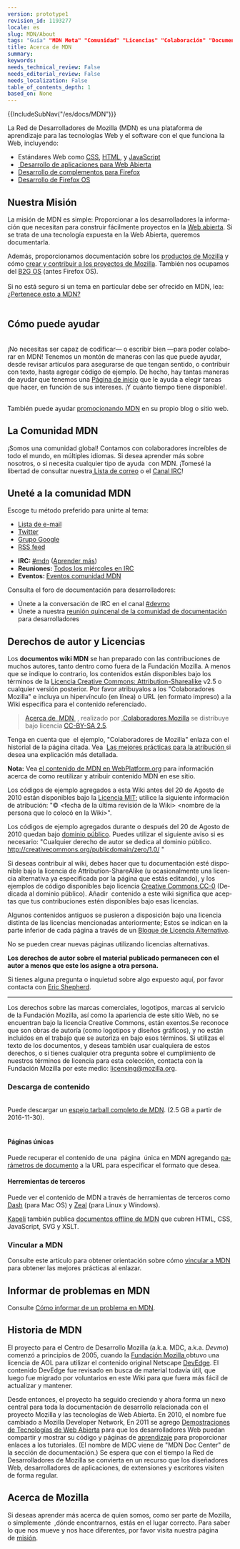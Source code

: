 ```yaml
---
version: prototype1
revision_id: 1193277
locale: es
slug: MDN/About
tags: "Guía" "MDN Meta" "Comunidad" "Licencias" "Colaboración" "Documentación" "Derechos de Autor"
title: Acerca de MDN
summary: 
keywords: 
needs_technical_review: False
needs_editorial_review: False
needs_localization: False
table_of_contents_depth: 1
based_on: None
---
```

<div>{{IncludeSubNav("/es/docs/MDN")}}</div>

<p>La Red de Desarrolladores de Mozilla (MDN) es una plataforma de aprendizaje para las tecnologías Web y el software con el que funciona la Web, incluyendo:</p>

<ul>
 <li>Estándares Web como&nbsp;<a href="/es/docs/CSS">CSS</a>, <a href="/es/docs/HTML">HTML</a>, y <a href="/es/docs/JavaScript">JavaScript</a></li>
 <li><a href="/es/docs/Apps">&nbsp;Desarrollo de aplicaciones para Web Abierta</a></li>
 <li><a href="/es/docs/Add-ons">Desarrollo de complementos para Firefox</a></li>
 <li><a href="/es/docs/Mozilla/Firefox_OS">Desarrollo de Firefox OS</a></li>
</ul>

<h2 id="Nuestra_Misión">Nuestra Misión</h2>

<p><span id="result_box" lang="es"><span>La misión de MDN es simple: Proporcionar a los desarrolladores la información que necesitan para construir fácilmente proyectos en la <a href="/es/docs/Web/Demos_of_open_web_technologies">Web abierta</a>.</span> <span>Si se trata de una tecnología expuesta en la Web Abierta, queremos documentarla.</span></span></p>

<div id="gt-input-tool">
<div dir="ltr" style="zoom:1"><span id="result_box" lang="es"><span>Además, proporcionamos documentación sobre los <a href="/en-US/docs/Mozilla">productos de Mozilla</a> y cómo <a href="/es/docs/Participar_en_el_proyecto_Mozilla">crear y contribuir a los proyectos de Mozilla</a>.</span> <span>También nos ocupamos del <a href="/es/docs/Mozilla/B2G_OS">B2G OS</a> (antes Firefox OS).</span></span></div>

<div dir="ltr" style="zoom:1">&nbsp;</div>

<div dir="ltr" style="zoom:1">
<div id="gt-input-tool">
<div dir="ltr" style="zoom:1"><span id="result_box" lang="es"><span>Si no está seguro si un tema en particular debe ser ofrecido en MDN, lea: <a href="/en-US/docs/MDN/Contribute/Guidelines/Does_this_belong_on_MDN">¿Pertenece esto a MDN?</a></span></span></div>

<div dir="ltr" style="zoom:1">&nbsp;</div>
</div>
</div>
</div>

<h2 id="Cómo_puede_ayudar">Cómo puede ayudar</h2>

<div style="width: 100%;">&nbsp;</div>

<div id="gt-input-tool">
<div dir="ltr" style="zoom:1"><span id="result_box" lang="es"><span>¡No necesitas ser capaz de codificar</span></span>—<span lang="es"><span> o escribir bien </span></span>—<span lang="es"><span>para poder colaborar en MDN!</span> <span>Tenemos un montón de maneras con las que puede ayudar, desde revisar artículos para asegurarse de que tengan sentido, o contribuir con texto, hasta agregar código de ejemplo.</span> <span>De hecho, hay tantas maneras de ayudar que tenemos una <a href="/es/docs/MDN/Comenzando">Página de inicio</a> que le ayuda a elegir tareas que hacer, en función de sus intereses. ¡Y cuánto tiempo tiene disponible!.</span></span></div>

<div dir="ltr" style="zoom:1">&nbsp;</div>
</div>

<p>También puede ayudar <a href="/es/docs/MDN/Promociona">promocionando MDN</a> en su propio blog o sitio web.</p>

<h2 id="La_Comunidad_MDN">La Comunidad MDN</h2>

<p>¡Somos una comunidad global! Contamos con colaboradores increíbles de todo el mundo, en múltiples idiomas. Si desea aprender más sobre nosotros, o si necesita cualquier tipo de ayuda&nbsp; con MDN. ¡Tomesé la libertad de consultar nuestra<a href="http://lists.mozilla.org/listinfo/dev-mdc"> Lista de correo</a> o el <a href="irc://irc.mozilla.org#mdn">Canal IRC</a>!</p>

<div class="overheadIndicator communitybox" dir="ltr">
<div class="column-container">
<h2 id="Uneté_a_la_comunidad_MDN">Uneté a la comunidad MDN</h2>

<div class="column-half">
<div class="communitysubhead">Escoge tu método preferido para unirte al tema:</div>

<ul class="communitymailinglist">
 <li><a class="external external-icon" href="https://lists.mozilla.org/listinfo/dev-mdc">Lista de e-mail</a></li>
 <li><a class="external external-icon" href="https://twitter.com/MozDevNet">Twitter</a></li>
 <li><a class="external external-icon" href="http://groups.google.com/group/mozilla.dev.mdc">Grupo Google</a></li>
 <li><a class="external external-icon" href="http://groups.google.com/group/mozilla.dev.mdc/feeds">RSS feed</a></li>
</ul>
</div>

<div class="column-half">
<ul class="communitycontact">
 <li><strong>IRC: </strong><a href="irc://irc.mozilla.org/mdn">#mdn</a> <span class="smaller">(<a class="external external-icon" href="https://wiki.mozilla.org/IRC">Aprender más</a>)</span></li>
 <li><strong>Reuniones: </strong><a class="external external-icon" href="https://wiki.mozilla.org/MDN/Community_meetings">Todos los miércoles en IRC</a></li>
 <li><strong>Eventos: </strong><a class="external external-icon" href="https://www.google.com/calendar/embed?src=mozilla.com_2d35383434313235392d323530%40resource.calendar.google.com&amp;ctz=America/Chicago">Eventos comunidad MDN </a></li>
</ul>
</div>
</div>
</div>

<p>Consulta el foro de documentación para desarrolladores:</p>

<ul>
 <li>Únete a la conversación de IRC en el canal <a href="irc://irc.mozilla.org/devmo" title="irc://irc.mozilla.org/devmo">#devmo</a></li>
 <li>Únete a nuestra <a href="https://wiki.mozilla.org/MDN/Community_meetings/" title="https://wiki.mozilla.org/MDN/Community_meetings/">reunión quincenal de la comunidad de documentación</a> para desarrolladores</li>
</ul>

<h2 id="Derechos_de_autor_y_Licencias">Derechos de autor y Licencias</h2>

<p>Los <strong>documentos wiki MDN</strong> se han preparado con las contribuciones de muchos autores, tanto dentro como fuera de la Fundación Mozilla. A menos que se indique lo contrario, los contenidos están disponibles bajo los términos de la <a class="external text" href="http://creativecommons.org/licenses/by-sa/2.5/" rel="nofollow" title="http://creativecommons.org/licenses/by-sa/2.5/">Licencia Creative Commons: Attribution-Sharealike</a> v2.5 o cualquier versión posterior. Por favor atribuyalos a los "Colaboradores Mozilla" e incluya un hipervínculo (en línea) o URL (en formato impreso) a la Wiki específica para el contenido referenciado.</p>

<blockquote>
<p><a href="https://developer.mozilla.org/en-US/docs/MDN/About">Acerca de&nbsp; MDN&nbsp;</a> , realizado por&nbsp;<a href="https://developer.mozilla.org/en-US/docs/MDN/About$history"> Colaboradores Mozilla</a> se distribuye bajo licencia <a href="http://creativecommons.org/licenses/by-sa/2.5/">CC-BY-SA 2.5</a>.</p>
</blockquote>

<p><span id="result_box" lang="es"><span>Tenga en cuenta que&nbsp; el ejemplo, "Colaboradores de Mozilla" enlaza con el historial de la página citada.</span> <span>Vea&nbsp; <a href="https://wiki.creativecommons.org/wiki/Best_practices_for_attribution">Las mejores prácticas para la atribución </a>si desea una explicación más detallada.</span></span></p>

<div class="note">
<p><strong>Nota:</strong> Vea <a href="/es/docs/MDN_content_on_WebPlatform.org">el contenido de MDN en WebPlatform.org</a> para información acerca de como reutilizar y atribuir contenido MDN en ese sitio.</p>
</div>

<p>Los códigos de ejemplo agregados a esta Wiki antes del 20 de Agosto de 2010 están disponibles bajo la <a class="external" href="http://www.opensource.org/licenses/mit-license.php" title="http://www.opensource.org/licenses/mit-license.php">Licencia MIT</a>; utilice la siguiente información de atribución: "© &lt;fecha de la última revisión de la Wiki&gt; &lt;nombre de la persona que lo colocó en la Wiki&gt;".</p>

<p>Los códigos de ejemplo agregados durante o después del 20 de Agosto de 2010 quedan bajo <a class="external" href="http://wiki.creativecommons.org/Public_domain" title="http://wiki.creativecommons.org/Public_domain">dominio público</a>. <span id="result_box" lang="es"><span class="hps">Puedes utilizar el</span> <span class="hps">siguiente aviso</span> <span class="hps">si es necesario:</span> <span class="hps">"Cualquier</span> derecho de <span class="hps">autor</span> <span class="hps">se dedica</span> <span class="hps">al dominio público</span><span>.&nbsp; </span></span><a href="http://creativecommons.org/publicdomain/zero/1.0/">http://creativecommons.org/publicdomain/zero/1.0/</a> <span lang="es"><span>"</span></span></p>

<p><span id="result_box" lang="es"><span>Si deseas contribuir al wiki, debes hacer que tu documentación esté disponible bajo la licencia de Attribution-ShareAlike (u ocasionalmente una licencia alternativa ya especificada por la página que estás editando), y los ejemplos de código disponibles bajo licencia <a href="http://creativecommons.org/publicdomain/zero/1.0/">Creative Commons CC-0</a></span> (<span>Dedicada al dominio público).</span> <span>Añadir&nbsp; contenido a este wiki significa que aceptas que tus contribuciones estén disponibles bajo esas licencias.</span></span></p>

<p><span id="result_box" lang="es"><span>Algunos contenidos antiguos se pusieron a disposición bajo una licencia distinta de las licencias mencionadas anteriormente;</span> <span>Estos se indican en la parte inferior de cada página a través de un <a href="https://developer.mozilla.org/Archive/Meta_docs/Examples/Alternate_License_Block">Bloque de Licencia Alternativo</a>.</span></span></p>

<div class="warning">
<p><span lang="es"><span>No se pueden crear nuevas páginas utilizando licencias alternativas.</span></span></p>
</div>

<p><strong>Los derechos de autor sobre el material publicado permanecen con el autor a menos que este los asigne a otra persona.</strong></p>

<p><span id="result_box" lang="es"><span class="hps">Si t</span><span class="hps">ienes alguna pregunta</span> <span class="hps">o inquietud sobre</span> <span class="hps">algo</span> <span class="hps">expuesto</span> <span class="hps">aquí, por favor</span> <span class="hps">contacta con</span> </span><a class="external" href="mailto:eshepherd@mozilla.com" rel="nofollow" title="mailto:eshepherd@mozilla.com">Eric Shepherd</a>.</p>

<hr />
<p>Los derechos sobre las marcas comerciales, logotipos, marcas al servicio de la Fundación Mozilla, así como la apariencia de este sitio Web, no se encuentran bajo la licencia Creative Commons, están exentos.Se reconoce que son obras de autoría (como logotipos y diseños gráficos), y no están incluidos en el trabajo que se autoriza en bajo esos términos. Si utilizas el texto de los documentos, y deseas también usar cualquiera de estos derechos, o si tienes cualquier otra pregunta sobre el cumplimiento de nuestros términos de licencia para esta colección, contacta con la Fundación Mozilla por este medio: <a class="external text" href="mailto:licensing@mozilla.org" rel="nofollow" title="mailto:licensing@mozilla.org">licensing@mozilla.org</a>.</p>

<h3 id="Descarga_de_contenido">Descarga de contenido</h3>

<div style="width: 100%;">&nbsp;</div>

<div id="gt-input-tool">
<div dir="ltr" style="zoom:1"><span id="result_box" lang="es"><span>Puede descargar un <a href="https://developer.mozilla.org/media/developer.mozilla.org.tar.gz">espejo tarball completo de MDN</a>.</span> <span>(2.5 GB a partir de 2016-11-30).</span></span></div>

<div dir="ltr" style="zoom:1">&nbsp;</div>

<h4 dir="ltr" id="Páginas_Únicas" style="zoom:1"><span lang="es"><span>Páginas únicas</span></span></h4>

<p dir="ltr"><span id="result_box" lang="es"><span>Puede recuperar el contenido de una&nbsp; página&nbsp; única en MDN agregando <a href="/en-US/docs/MDN/Contribute/Tools/Document_parameters#Document_parameters">parámetros de documento</a> a la URL para especificar el formato que desea.</span></span></p>

<h4 dir="ltr" id="Herremientas_de_terceros"><span lang="es"><span>Herremientas de terceros</span></span></h4>

<p dir="ltr"><span id="result_box" lang="es"><span>Puede ver el contenido de MDN a través de herramientas de terceros como <a href="https://kapeli.com/dash">Dash</a> (para Mac OS) y <a href="https://zealdocs.org/">Zeal</a> (para Linux y Windows).</span></span></p>

<p dir="ltr"><span id="result_box" lang="es"><span><a href="https://kapeli.com/">Kapeli</a> también publica <a href="https://kapeli.com/mdn_offline">documentos offline de MDN</a> que cubren HTML, CSS, JavaScript, SVG y XSLT.</span></span></p>

<h3 dir="ltr" id="Vincular_a_MDN"><span lang="es"><span>Vincular a MDN</span></span></h3>

<p dir="ltr"><span id="result_box" lang="es"><span>Consulte este artículo para obtener orientación sobre cómo <a href="/en-US/docs/MDN/About/Linking_to_MDN">vincular a MDN</a> para obtener las mejores prácticas al enlazar.</span></span></p>

<h2 dir="ltr" id="Informar_de_problemas_en_MDN"><span lang="es"><span>Informar de problemas en MDN</span></span></h2>

<p dir="ltr"><span class="short_text" id="result_box" lang="es"><span>Consulte <a href="/en-US/docs/MDN/Contribute/Howto/Report_a_problem">Cómo informar de un problema en MDN</a>.</span></span></p>

<h2 dir="ltr" id="Historia_de_MDN">Historia de MDN</h2>
</div>

<p>El proyecto para el Centro de Desarrollo Mozilla (a.k.a. MDC, a.k.a. <em>Devmo</em>) comenzó a principios de 2005, cuando la <a class="external" href="http://www.mozillafoundation.org">Fundación Mozilla </a><a href="/en-US/foundation/"> </a>obtuvo una licencia de AOL para utilizar el contenido original Netscape <a href="/Project:en/DevEdge" title="Project:en/DevEdge">DevEdge</a>. El contenido DevEdge fue revisado en busca de material todavía útil, que luego fue migrado por voluntarios en este Wiki para que fuera más fácil de actualizar y mantener.</p>

<p>Desde entonces, el proyecto ha seguido creciendo y ahora forma un nexo central para toda la documentación de desarrollo relacionada con el proyecto Mozilla y las tecnologías de Web Abierta. En 2010, el nombre fue cambiado a Mozilla Developer Network, En 2011 se agrego <a class="external" href="/es/docs/Web/Demos_of_open_web_technologies" title="https://developer.mozilla.org/en-US/demos/">Demostraciones de Tecnologías de Web Abierta</a> para que los desarrolladores Web puedan compartir y mostrar su código y páginas de <a class="external" href="/es/docs/Learn" title="https://developer.mozilla.org/en-US/learn">aprendizaje</a> para proporcionar enlaces a los tutoriales. (El nombre de MDC viene de "MDN Doc Center" de la sección de documentación.) Se espera que con el tiempo la Red de Desarrolladores de Mozilla se convierta en un recurso que los diseñadores Web, desarrolladores de aplicaciones, de extensiones y escritores visiten de forma regular.</p>

<h2 id="Acerca_de_Mozilla">Acerca de Mozilla</h2>

<p>Si deseas aprender más acerca de quien somos, como ser parte de Mozilla, o simplemente&nbsp; ,dónde encontrarnos, estás en el lugar correcto. Para saber lo que nos mueve y nos hace diferentes, por favor visita nuestra página de&nbsp;<a href="/es-ES/mission/">misión</a>.</p>

